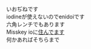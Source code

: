 いおぢねです  
iodineが使えないのでenidoiです  
六角レンチでもあります  
Misskey ioに[住んでます](https://misskey.io/@iodine53)  
何かあればそちらまで

